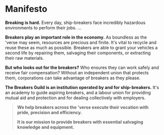 # Manifesto

**Breaking is hard.** Every day, ship-breakers face incredibly hazardous environments to perform their jobs. ...

**Breakers play an important role in the economy.** As boundless as the 'verse may seem, resources are precious and finite. It's vital to recycle and reuse these as much as possible. Breakers are able to grant your vehicles a second life by repairing them, salvaging their components, or extracting their raw materials.

**But who looks out for the breakers?** Who ensures they can work safely and receive fair compensation? Without an independent union that protects them, corporations can take advantage of breakers as they please.

**The Breakers Guild is an institution operated by and for ship-breakers.** It's an academy to guide aspiring breakers, and a labour union for providing mutual aid and protection and for dealing collectively with employers.

> **We help breakers across the 'verse execute their vocation with pride, precision and efficiency.**
> 
> **It is our mission to provide breakers with essential salvaging knowledge and equipment.**

